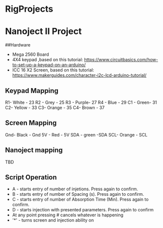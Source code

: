 # RigProjects

# Nanoject II Project
##Hardware
* Mega 2560 Board
* 4X4 keypad ,based on this tutorial: https://www.circuitbasics.com/how-to-set-up-a-keypad-on-an-arduino/
* ICC 16 X2 Screen, based on this tutorial: https://www.makerguides.com/character-i2c-lcd-arduino-tutorial/

## Keypad Mapping
R1- White - 23
R2 - Grey - 25
R3 - Purple- 27
R4 - Blue - 29
C1 - Green- 31
C2- Yellow - 33
C3- Orange - 35
C4- Brown - 37

## Screen Mapping
Gnd- Black - Gnd
5V - Red - 5V
SDA - green -SDA
SCL- Orange - SCL
## Nanoject mapping
TBD

## Script Operation
* A - starts entry of number of injetions. Press again to confirm.
* B - starts entry of number of Spacing (s). Press again to confirm.
* C - starts entry of number of Absorption Time (Min). Press again to confirm.
* D - starts injection with presented parameters. Press again to confirm
* At any point pressing # cancels whatever is happening
* '*' - turns screen and injection ability on
